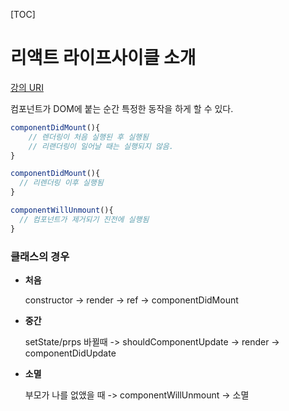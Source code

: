   [TOC]

# 리액트 라이프사이클 소개

[강의 URI](https://youtu.be/ltw4FYagLfM?list=PLcqDmjxt30RtqbStQqk-eYMK8N-1SYIFn)



컴포넌트가 DOM에 붙는 순간 특정한 동작을 하게 할 수 있다.



```jsx
componentDidMount(){
	// 렌더링이 처음 실행된 후 실행됨
	// 리랜더링이 일어날 때는 실행되지 않음.
}

componentDidMount(){
  // 리렌더링 이후 실행됨
}

componentWillUnmount(){
  // 컴포넌트가 제거되기 진전에 실행됨
}
```



### 클래스의 경우

* **처음**

  constructor -> render -> ref -> componentDidMount

* **중간**

  setState/prps 바뀔때 -> shouldComponentUpdate -> render -> componentDidUpdate

* **소멸**

  부모가 나를 없앴을 때 -> componentWillUnmount -> 소멸